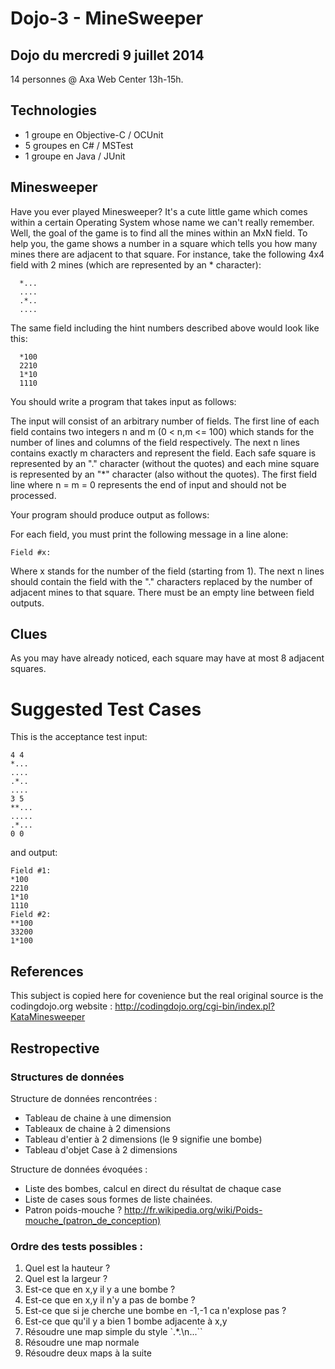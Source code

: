 # Dojo-3 - MineSweeper

## Dojo du mercredi 9 juillet 2014

14 personnes @ Axa Web Center 13h-15h.

## Technologies
* 1 groupe en Objective-C / OCUnit
* 5 groupes en C# / MSTest
* 1 groupe en Java / JUnit

## Minesweeper

Have you ever played Minesweeper? It's a cute little game which comes within a certain Operating System whose name we can't really remember. Well, the goal of the game is to find all the mines within an MxN field. To help you, the game shows a number in a square which tells you how many mines there are adjacent to that square. For instance, take the following 4x4 field with 2 mines (which are represented by an * character):

```
  *...
  ....
  .*..
  ....
```

The same field including the hint numbers described above would look like this:

```
  *100
  2210
  1*10
  1110
```
You should write a program that takes input as follows:

  The input will consist of an arbitrary number of fields. The first line of each field contains two integers n and m (0 < n,m <= 100) which stands for the number of lines and columns of the field respectively. The next n lines contains exactly m characters and represent the field. Each safe square is represented by an "." character (without the quotes) and each mine square is represented by an "*" character (also without the quotes). The first field line where n = m = 0 represents the end of input and should not be processed.

Your program should produce output as follows:

For each field, you must print the following message in a line alone:

`Field #x:`

Where x stands for the number of the field (starting from 1). The next n lines should contain the field with the "." characters replaced by the number of adjacent mines to that square. There must be an empty line between field outputs.

## Clues

As you may have already noticed, each square may have at most 8 adjacent squares.

# Suggested Test Cases

This is the acceptance test input:
```
4 4
*...
....
.*..
....
3 5
**...
.....
.*...
0 0
```
and output:
```
Field #1:
*100
2210
1*10
1110
Field #2:
**100
33200
1*100
```

## References
This subject is copied here for covenience but the real original source is the codingdojo.org website : http://codingdojo.org/cgi-bin/index.pl?KataMinesweeper


## Restropective

### Structures de données
Structure de données rencontrées :

* Tableau de chaine à une dimension
* Tableaux de chaine à 2 dimensions
* Tableau d'entier à 2 dimensions (le 9 signifie une bombe)
* Tableau d'objet Case à 2 dimensions

Structure de données évoquées :
* Liste des bombes, calcul en direct du résultat de chaque case
* Liste de cases sous formes de liste chainées.
* Patron poids-mouche ? http://fr.wikipedia.org/wiki/Poids-mouche_(patron_de_conception)

### Ordre des tests possibles :

 1. Quel est la hauteur ?
 2. Quel est la largeur ?
 3. Est-ce que en x,y il y a une bombe ?
 4. Est-ce que en x,y il n'y a pas de bombe ?
 5. Est-ce que si je cherche une bombe en -1,-1 ca n'explose pas ?
 6. Est-ce que qu'il y a bien 1 bombe adjacente à x,y
 7. Résoudre une map simple du style `.*.\n...``
 8. Résoudre une map normale
 9. Résoudre deux maps à la suite



